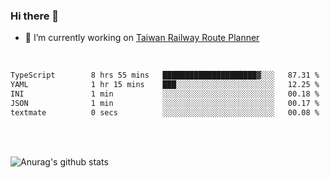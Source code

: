 ### Hi there 👋

- 🔭 I’m currently working on [Taiwan Railway Route Planner](https://github.com/Taiwan-Railway-Route-Planner)

<br/>

<!--START_SECTION:waka-->

```txt
TypeScript        8 hrs 55 mins   █████████████████████▓░░░   87.31 %
YAML              1 hr 15 mins    ███░░░░░░░░░░░░░░░░░░░░░░   12.25 %
INI               1 min           ░░░░░░░░░░░░░░░░░░░░░░░░░   00.18 %
JSON              1 min           ░░░░░░░░░░░░░░░░░░░░░░░░░   00.17 %
textmate          0 secs          ░░░░░░░░░░░░░░░░░░░░░░░░░   00.08 %
```

<!--END_SECTION:waka-->

<br/>
<br/>

![Anurag's github stats](https://github-readme-stats.vercel.app/api?username=DepickereSven&show_icons=true&theme=tokyonight)



<!--
**DepickereSven/DepickereSven** is a ✨ _special_ ✨ repository because its `README.md` (this file) appears on your GitHub profile.

Here are some ideas to get you started:

- 🔭 I’m currently working on ...
- 🌱 I’m currently learning ...
- 👯 I’m looking to collaborate on ...
- 🤔 I’m looking for help with ...
- 💬 Ask me about ...
- 📫 How to reach me: ...
- 😄 Pronouns: ...
- ⚡ Fun fact: ...
-->
